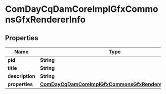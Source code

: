
# ComDayCqDamCoreImplGfxCommonsGfxRendererInfo

## Properties
Name | Type | Description | Notes
------------ | ------------- | ------------- | -------------
**pid** | **String** |  |  [optional]
**title** | **String** |  |  [optional]
**description** | **String** |  |  [optional]
**properties** | [**ComDayCqDamCoreImplGfxCommonsGfxRendererProperties**](ComDayCqDamCoreImplGfxCommonsGfxRendererProperties.md) |  |  [optional]



